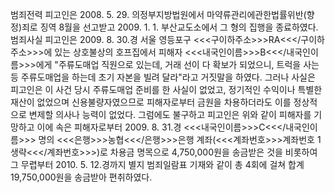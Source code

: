 범죄전력
피고인은 2008. 5. 29. 의정부지방법원에서 마약류관리에관한법률위반(향정)죄로 징역 8월을 선고받고 2009. 1. 1. 부산교도소에서 그 형의 집행을 종료하였다.
범죄사실
피고인은 2009. 8. 30.경 서울 영등포구 <<<구이하주소>>>RA<<</구이하주소>>>에 있는 상호불상의 호프집에서 피해자 <<<내국인이름>>>B<<</내국인이름>>>에게 "주류도매업 직원으로 있는데, 거래 선이 다 확보가 되었으니, 트럭을 사는 등 주류도매업을 하는데 초기 자본을 빌려 달라"라고 거짓말을 하였다.
그러나 사실은 피고인은 이 사건 당시 주류도매업 준비를 한 사실이 없었고, 정기적인 수익이나 특별한 재산이 없었으며 신용불량자였으므로 피해자로부터 금원을 차용하더라도 이를 정상적으로 변제할 의사나 능력이 없었다.
그럼에도 불구하고 피고인은 위와 같이 피해자를 기망하고 이에 속은 피해자로부터 2009. 8. 31.경 <<<내국인이름>>>C<<</내국인이름>>> 명의 <<<은행>>>농협<<</은행>>>은행 계좌(<<<계좌번호>>>계좌번호 1 생략<<</계좌번호>>>)로 차용금 명목으로 4,750,000원을 송금받은 것을 비롯하여 그 무렵부터 2010. 5. 12.경까지 별지 범죄일람표 기재와 같이 총 4회에 걸쳐 합계 19,750,000원을 송금받아 편취하였다.